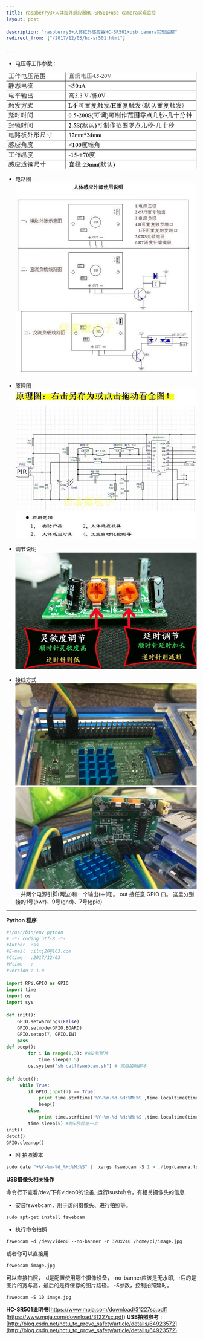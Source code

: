 ```yaml
---
title: raspberry3+人体红外感应器HC-SR501+usb camera实现监控
layout: post

description: "raspberry3+人体红外感应器HC-SR501+usb camera实现监控"
redirect_from: ["/2017/12/03/hc-sr501.html"]

---
```

- 电压等工作参数 :

![工作电压](/res/1203/HC-SR501-param.jpg)  

- 电路图
![电路图](/res/1203/HC-SR501-p.jpg)

- 原理图
![原理图](/res/1203/HC-SR501-tl.jpg)

- 调节说明
![调节说明](/res/1203/HC-SR501-s.jpg)

- 接线方式
![接线方式](/res/1203/HC-SR501-line.jpg)
![接线方式](/res/1203/HC-SR501-l2.jpg)
一共两个电源引脚(两边)和一个输出(中间)。
out 接任意 GPIO 口。 这里分别接的1号(pwr)、9号(gnd)、7号(gpio)



---
**Python 程序**
``` Python
#!/usr/bin/env python
# -*- coding:utf-8 -*-
#Author  :ss
#E-mail  :ilxj20@163.com
#Ctime   :2017/12/03
#Mtime   :
#Version : 1.0

import RPi.GPIO as GPIO  
import time  
import os
import sys

def init():  
    GPIO.setwarnings(False)  
    GPIO.setmode(GPIO.BOARD)  
    GPIO.setup(7, GPIO.IN)
    pass  
def beep():  
        for i in range(1,3): #拍2张照片
            time.sleep(0.5)  
	    os.system("sh callfswebcam.sh") # 调用拍照脚本

def detct():  
     while True:  
        if GPIO.input(7) == True:  
            print time.strftime('%Y-%m-%d %H:%M:%S',time.localtime(time.time()))+"警报!!!有人靠近!"  
            beep()  
        else:  
            print time.strftime('%Y-%m-%d %H:%M:%S',time.localtime(time.time()))+"世界很安静...."  
        time.sleep(5) #每5秒检查一次  
init()  
detct()  
GPIO.cleanup()  


```

- 附 拍照脚本

```Python
sudo date "+%Y-%m-%d_%H:%M:%S" |  xargs fswebcam -S 1 > ./log/camera.log 2>&1

```
**USB摄像头相关操作**

命令行下查看/dev/下有video0的设备; 运行lsusb命令，有相关摄像头的信息  

- 安装fswebcam，用于访问摄像头、进行拍照等。
```linux
sudo apt-get install fswebcam
```
- 执行命令拍照
```linux
fswebcam -d /dev/video0 --no-banner -r 320x240 /home/pi/image.jpg
````
或者你可以直接用
```linux
fswebcam image.jpg
```
可以直接拍照，-d是配置使用哪个摄像设备，–no-banner应该是无水印, -r后的是图片的宽与高，最后的是待保存的图片路径。
-S参数，控制拍照延时。
```linux
fswebcam -S 10 image.jpg
```
**HC-SR501说明书**[https://www.mpja.com/download/31227sc.pdf] (https://www.mpja.com/download/31227sc.pdf)
**USB拍照参考** : [http://blog.csdn.net/nctu_to_prove_safety/article/details/64923572](http://blog.csdn.net/nctu_to_prove_safety/article/details/64923572)  
